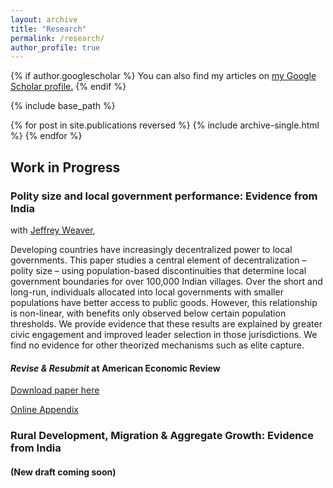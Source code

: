 ```yaml
---
layout: archive
title: "Research"
permalink: /research/
author_profile: true
---
```


{% if author.googlescholar %}
  You can also find my articles on <u><a href="{{author.googlescholar}}">my Google Scholar profile</a>.</u>
{% endif %}

{% include base_path %} 

{% for post in site.publications reversed %}
  {% include archive-single.html %}
{% endfor %}

## Work in Progress

### Polity size and local government performance: Evidence from India 
with [Jeffrey Weaver](https://www.jeff-weaver.com), 

Developing countries have increasingly decentralized power to local governments. This
paper studies a central element of decentralization – polity size – using population-based
discontinuities that determine local government boundaries for over 100,000 Indian
villages. Over the short and long-run, individuals allocated into local governments
with smaller populations have better access to public goods. However, this relationship
is non-linear, with benefits only observed below certain population thresholds. We
provide evidence that these results are explained by greater civic engagement and improved
leader selection in those jurisdictions. We find no evidence for other theorized
mechanisms such as elite capture. 

#### *Revise & Resubmit* at American Economic Review 

[Download paper here](https://www.dropbox.com/s/re5mn4tv5jgq1t0/UP_decentralization_small.pdf?dl=0)

[Online Appendix](https://www.dropbox.com/s/kkppgs8vm80wqc0/online_appendix.pdf?dl=0)



### Rural Development, Migration & Aggregate Growth: Evidence from India

#### (New draft coming soon)
